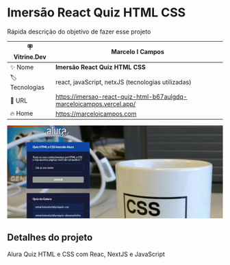 # Imersão React Quiz HTML CSS

Rápida descrição do objetivo de fazer esse projeto

| :placard: Vitrine.Dev | Marcelo I Campos |
| -------------  | --- |
| :sparkles: Nome        | **Imersão React Quiz HTML CSS**
| :label: Tecnologias | react, javaScript, netxJS (tecnologias utilizadas)
| :rocket: URL         | https://imersao-react-quiz-html-b67aulgdq-marceloicampos.vercel.app/
| :fire: Home     | https://marceloicampos.com

<!-- Inserir imagem com a #vitrinedev ao final do link -->
![](https://raw.githubusercontent.com/marceloicampos/imersao-react-quiz-html-css/main/screenshot.jpg#vitrinedev)

## Detalhes do projeto

Alura Quiz HTML e CSS com Reac, NextJS e JavaScript
